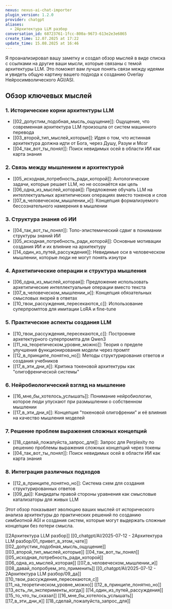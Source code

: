 ```yaml
---
nexus: nexus-ai-chat-importer
plugin_version: 1.2.0
provider: chatgpt
aliases:
  - 2Архитектура LLM разбор
conversation_id: 68723761-1fcc-800a-9673-613e2e3e6865
create_time: 12.07.2025 at 17:22
update_time: 15.08.2025 at 16:46
---
```

Я проанализировал вашу заметку и создал обзор мыслей в виде списка с ссылками на другие ваши мысли, которые связаны с темой архитектуры LLM. Это поможет вам лучше понять связи между идеями и увидеть общую картину вашего подхода к созданию Overlay Нейросимволического AGI/ASI.

## Обзор ключевых мыслей

### 1. Исторические корни архитектуры LLM
- [[02_допустим_подобная_мысль_ощущение]]: Ощущение, что современная архитектура LLM произошла от систем машинного перевода
- [[03_второй_тип_мыслей_которые]]: Идея о том, что истинная архитектура должна идти от Бога, через Душу, Разум и Мозг
- [[04_так_вот_ты_понял]]: Поиск невидимых осей в области ИИ как карта знания

### 2. Связь между мышлением и архитектурой
- [[05_исходная_потребность_ради_которой]]: Антологические задачи, которые решает LLM, но не осознаётся как цель
- [[06_одна_из_мыслей_которая]]: Предложение обучать LLM на интеллектуальных архетипических операциях вместо токенов и слов
- [[07_в_человеческом_мышлении_и]]: Концепция формализуемого бессознательного намерения в мышлении

### 3. Структура знания об ИИ
- [[04_так_вот_ты_понял]]: Топо-эпистемический сдвиг в понимании структуры знаний ИИ
- [[05_исходная_потребность_ради_которой]]: Основные мотивации создания ИИ и их влияние на архитектуру
- [[14_один_из_путей_рассуждения]]: Невидимые оси в человеческом мышлении, которые люди не могут понять изнутри

### 4. Архетипические операции и структура мышления
- [[06_одна_из_мыслей_которая]]: Предложение использовать архетипические интеллектуальные операции вместо текста
- [[07_в_человеческом_мышлении_и]]: Концепция обязательных смысловых якорей в ответах
- [[10_твои_рассуждения_пересекаются_с]]: Использование суперпромптов для имитации LoRA и fine-tune

### 5. Практические аспекты создания LLM
- [[10_твои_рассуждения_пересекаются_с]]: Построение архетектурного суперпромпта для Qwen3
- [[11_на_теоретическом_уровне_можно]]: Теория о пределе улучшения функционирования модели через промпт
- [[12_в_принципе_понятно_но]]: Методы структурирования ответов и создания учебников
- [[17_в_эти_дни_я]]: Критика токеновой архитектуры как "олигофренической системы"

### 6. Нейробиологический взгляд на мышление
- [[16_мне_бы_хотелось_услышать]]: Понимание нейробиологии, которое люди упускают при размышлении о собственном мышлении
- [[17_в_эти_дни_я]]: Концепция "токеновой олигофрении" и её влияния на качество мышления моделей

### 7. Решение проблем выражения сложных концепций
- [[18_сделай_пожалуйста_запрос_для]]: Запрос для Perplexity по решению проблемы выражения сложных концепций через токены
- [[04_так_вот_ты_понял]]: Поиск невидимых осей в области ИИ как карта знания

### 8. Интеграция различных подходов
- [[12_в_принципе_понятно_но]]: Система схем для создания структурированных ответов
- [[09_да]]: Кандидаты правой стороны уравнения как смысловые катализаторы для живых LLM

Этот обзор показывает эволюцию ваших мыслей от исторического анализа архитектуры до практических решений по созданию симбиотной AGI и создания систем, которые могут выдержать сложные концепции без потери смысла.

[[2Архитектура LLM разбор]]
[[0_chatgpt/AI/2025-07-12 - 2Архитектура LLM разбор/01_привет_в_этом_чате]]
[[02_допустим_подобная_мысль_ощущение]]
[[03_второй_тип_мыслей_которые]]
[[04_так_вот_ты_понял]]
[[05_исходная_потребность_ради_которой]]
[[06_одна_из_мыслей_которая]]
[[07_в_человеческом_мышлении_и]]
[[08_давай_попробуем_это_применить]]
[[0_chatgpt/AI/2025-07-12 - 2Архитектура LLM разбор/09_да]]
[[10_твои_рассуждения_пересекаются_с]]
[[11_на_теоретическом_уровне_можно]]
[[12_в_принципе_понятно_но]]
[[13_есть_ли_эксперименты_когда]]
[[14_один_из_путей_рассуждения]]
[[15_то_что_ты_сказал]]
[[16_мне_бы_хотелось_услышать]]
[[17_в_эти_дни_я]]
[[18_сделай_пожалуйста_запрос_для]]
